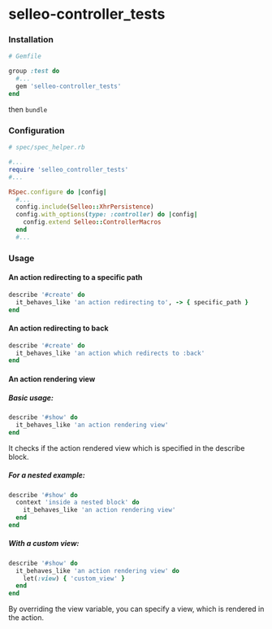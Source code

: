 # selleo-controller_tests

### Installation

```ruby
# Gemfile

group :test do
  #...
  gem 'selleo-controller_tests'
end
```

then `bundle`

### Configuration

```ruby
# spec/spec_helper.rb

#...
require 'selleo_controller_tests'
#...

RSpec.configure do |config|
  #...
  config.include(Selleo::XhrPersistence)
  config.with_options(type: :controller) do |config|
    config.extend Selleo::ControllerMacros
  end
  #...
```

### Usage

#### An action redirecting to a specific path

```ruby
describe '#create' do
  it_behaves_like 'an action redirecting to', -> { specific_path }
end
```

#### An action redirecting to back

```ruby
describe '#create' do
  it_behaves_like 'an action which redirects to :back'
end
```

#### An action rendering view

##### Basic usage:

```ruby
describe '#show' do
  it_behaves_like 'an action rendering view'
end
```

It checks if the action rendered view which is specified in the describe block.

##### For a nested example:

```ruby
describe '#show' do
  context 'inside a nested block' do
    it_behaves_like 'an action rendering view'
  end
end
```

##### With a custom view:

```ruby
describe '#show' do
  it_behaves_like 'an action rendering view' do
    let(:view) { 'custom_view' }
  end
end
```

By overriding the view variable, you can specify a view, which is rendered in the action.
